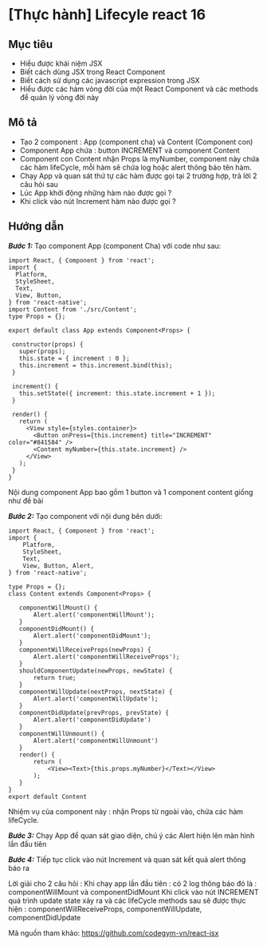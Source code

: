 # [Thực hành] Lifecyle react 16
## Mục tiêu
 - Hiểu được khái niệm JSX
 - Biết cách dùng JSX trong React Component
 - Biết cách sử dụng các javascript expression trong JSX
 - Hiểu được các hàm vòng đời của một React Component và các methods để quản lý vòng đời này

## Mô tả
 - Tạo 2 component : App (component cha) và Content (Component con)
 - Component App chứa :  button INCREMENT và component Content
 - Component con Content nhận Props là myNumber, component này chứa các hàm lifeCycle, mỗi hàm sẽ chứa log hoặc alert thông báo tên hàm.
 - Chạy App và quan sát thứ tự các hàm được gọi tại 2 trường hợp, trả lời 2 câu hỏi sau
 - Lúc App khởi động những hàm nào được gọi ?
 - Khi click vào nút Increment hàm nào được gọi ?

 
## Hướng dẫn

   ***Bước 1:*** Tạo component App (component Cha) với code như sau:
   
    import React, { Component } from 'react';
    import {
      Platform,
      StyleSheet,
      Text,
      View, Button,
    } from 'react-native';
    import Content from './src/Content';
    type Props = {};
    
    export default class App extends Component<Props> {

     constructor(props) {
       super(props);
       this.state = { increment : 0 };
       this.increment = this.increment.bind(this);
     }

     increment() {
       this.setState({ increment: this.state.increment + 1 });
     }

     render() {
       return (
         <View style={styles.container}>
           <Button onPress={this.increment} title="INCREMENT" color="#841584" />
           <Content myNumber={this.state.increment} />
         </View>
       );
     }
    }


   Nội dung component App bao gồm 1 button và 1 component content giống như đề bài

   ***Bước 2:*** Tạo component <Content /> với nội dung bên dưới:
   
    import React, { Component } from 'react';
    import {
        Platform,
        StyleSheet,
        Text,
        View, Button, Alert,
    } from 'react-native';

    type Props = {};
    class Content extends Component<Props> {

       componentWillMount() {
           Alert.alert('componentWillMount');
       }
       componentDidMount() {
           Alert.alert('componentDidMount');
       }
       componentWillReceiveProps(newProps) {
           Alert.alert('componentWillReceiveProps');
       }
       shouldComponentUpdate(newProps, newState) {
           return true;
       }
       componentWillUpdate(nextProps, nextState) {
           Alert.alert('componentWillUpdate');
       }
       componentDidUpdate(prevProps, prevState) {
           Alert.alert('componentDidUpdate')
       }
       componentWillUnmount() {
           Alert.alert('componentWillUnmount')
       }
       render() {
           return (
               <View><Text>{this.props.myNumber}</Text></View>
           );
       }
    }
    export default Content

   Nhiệm vụ của component này : nhận Props từ ngoài vào, chứa các hàm lifeCycle.
   
   ***Bước 3:*** Chạy App để quan sát giao diện, chú ý các Alert hiện lên màn hình lần đầu tiên

   ***Bước 4:*** Tiếp tục click vào nút Increment và quan sát kết quả alert thông báo ra

   Lời giải cho 2 câu hỏi :
   Khi chạy app lần đầu tiên : có 2 log thông báo đó là : componentWillMount và componentDidMount
   Khi click vào nút INCREMENT quá trình update state xảy ra và các lifeCycle methods sau sẽ được thực hiện : componentWillReceiveProps, componentWillUpdate, componentDidUpdate

   Mã nguồn tham khảo: https://github.com/codegym-vn/react-jsx

